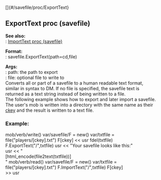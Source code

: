 []{#/savefile/proc/ExportText}    
## ExportText proc (savefile)    
**See also:**    
:   [ImportText proc (savefile)](/ref/savefile/proc/ImportText.md)    
<!-- -->    
**Format:**    
:   savefile.ExportText(path=cd,file)    
<!-- -->    
**Args:**    
:   path: the path to export    
:   file: optional file to write to    
Converts all or part of a savefile to a human readable text format,    
similar in syntax to DM. If no file is specified, the savefile text is    
returned as a text string instead of being written to a file.    
The following example shows how to export and later import a savefile.    
The user\'s mob is written into a directory with the same name as their    
[ckey](/ref/mob/var/ckey.md) and the result is written to a text file.    
### Example:    
mob/verb/write() var/savefile/F = new() var/txtfile =    
file(\"players/\[ckey\].txt\") F\[ckey\] \<\< usr fdel(txtfile)    
F.ExportText(\"/\",txtfile) usr \<\< \"Your savefile looks like this:\"    
usr \<\< \"    
    [html_encode(file2text(txtfile))]    
\" mob/verb/read() var/savefile/F = new() var/txtfile =    
file(\"players/\[ckey\].txt\") F.ImportText(\"/\",txtfile) F\[ckey\]    
\>\> usr  